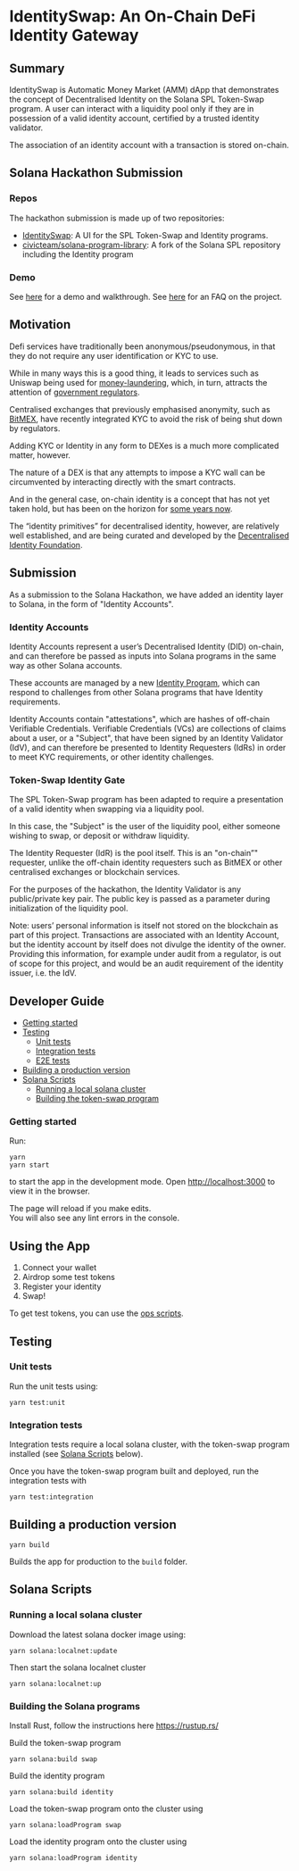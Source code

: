 # IdentitySwap: An On-Chain DeFi Identity Gateway

## Summary

IdentitySwap is Automatic Money Market (AMM) dApp that 
demonstrates the concept of Decentralised Identity on the 
Solana SPL Token-Swap program. A user can interact with a 
liquidity pool only if they are in possession of a valid 
identity account, certified by a trusted identity validator. 

The association of an identity account with a transaction is stored on-chain.

## Solana Hackathon Submission

### Repos

The hackathon submission is made up of two repositories:

- [IdentitySwap](https://github.com/civicteam/identity-swap): A UI for the SPL Token-Swap and Identity programs.
- [civicteam/solana-program-library](https://github.com/civicteam/solana-program-library): A fork of the Solana SPL repository including the Identity program 

### Demo

See [here](https://civicteam.github.io/identity-swap/) for a demo and walkthrough.
See [here](https://civicteam.github.io/identity-swap/faq) for an FAQ on the project.

## Motivation

Defi services have traditionally been anonymous/pseudonymous, 
in that they do not require any user identification or KYC to use. 

While in many ways this is a good thing, it leads to services 
such as Uniswap being used for 
[money-laundering](https://www.forbes.com/sites/pawelkuskowski/2020/09/30/kucoin-hack-is-proof-that-money-laundering-risk-with-defi-is-rising/),
which, in turn, attracts the attention of 
[government regulators](https://www.newsbtc.com/all/uniswaps-uni-token-plunges-as-investors-fear-a-regulatory-crackdown/). 

Centralised exchanges that previously emphasised anonymity, 
such as [BitMEX](https://www.coindesk.com/bitmex-accelerates-identity-verification-kyc),
have recently integrated KYC to avoid the 
risk of being shut down by regulators. 

Adding KYC or Identity in any form to DEXes is a much more 
complicated matter, however. 

The nature of a DEX is that any attempts to impose a KYC wall 
can be circumvented by interacting directly with the smart contracts. 

And in the general case, on-chain identity is a concept that has 
not yet taken hold, but has been on the horizon for
[some years now](https://consensys.net/blockchain-use-cases/digital-identity). 

The “identity primitives” for decentralised identity, however, 
are relatively well established, and are being curated and 
developed by the
[Decentralised Identity Foundation](https://identity.foundation/).

## Submission

As a submission to the Solana Hackathon, we have added an identity layer to Solana,
in the form of "Identity Accounts".

### Identity Accounts

Identity Accounts represent a user’s Decentralised Identity (DID) on-chain,
and can therefore be passed as inputs into Solana programs in the same way
as other Solana accounts.

These accounts are managed by a new
[Identity Program](https://github.com/civicteam/solana-program-library/tree/master/identity/program),
which can respond to challenges from other Solana programs that have Identity requirements.

Identity Accounts contain "attestations", which are hashes of
off-chain Verifiable Credentials.
Verifiable Credentials (VCs) are collections of claims about a
user, or a "Subject", that have been signed by an Identity
Validator (IdV), and can therefore be presented to Identity
Requesters (IdRs) in order to meet KYC requirements, or other
identity challenges.

### Token-Swap Identity Gate

The SPL Token-Swap program has been adapted to require
a presentation of a valid identity when swapping via a liquidity pool.

In this case, the "Subject" is the user of the liquidity pool,
either someone wishing to swap, or deposit or withdraw liquidity.

The Identity Requester (IdR) is the pool itself.
This is an "on-chain”" requester, unlike the off-chain identity
requesters such as BitMEX or other centralised exchanges or blockchain services.

For the purposes of the hackathon, the Identity Validator is any public/private key pair.
The public key is passed as a parameter during initialization of the liquidity pool.

Note: users’ personal information is itself not stored on the blockchain
as part of this project. Transactions are associated with an Identity Account,
but the identity account by itself does not divulge the identity of the owner.
Providing this information, for example under audit from a regulator,
is out of scope for this project, and would be an audit requirement
of the identity issuer, i.e. the IdV.

## Developer Guide

- [Getting started](#getting-started)
- [Testing](#testing)
  * [Unit tests](#unit-tests)
  * [Integration tests](#integration-tests)
  * [E2E tests](#e2e-tests)
- [Building a production version](#building-a-production-version)
- [Solana Scripts](#solana-scripts)
  * [Running a local solana cluster](#running-a-local-solana-cluster)
  * [Building the token-swap program](#building-the-token-swap-program)

### Getting started

Run:

    yarn
    yarn start

to start the app in the development mode.
Open [http://localhost:3000](http://localhost:3000) to view it in the browser.

The page will reload if you make edits.<br />
You will also see any lint errors in the console.

## Using the App

1. Connect your wallet
2. Airdrop some test tokens
3. Register your identity
4. Swap!

To get test tokens, you can use the [ops scripts](/etc/ops/README.md). 

## Testing

### Unit tests

Run the unit tests using:

    yarn test:unit
    
### Integration tests

Integration tests require a local solana cluster, with the token-swap program installed
(see [Solana Scripts](#solana-scripts) below).

Once you have the token-swap program built and deployed, run the integration tests with

    yarn test:integration

## Building a production version

    yarn build

Builds the app for production to the `build` folder.

## Solana Scripts

### Running a local solana cluster

Download the latest solana docker image using:
    
    yarn solana:localnet:update

Then start the solana localnet cluster

    yarn solana:localnet:up

### Building the Solana programs 

Install Rust, follow the instructions here https://rustup.rs/

Build the token-swap program

    yarn solana:build swap
    
Build the identity program

    yarn solana:build identity

Load the token-swap program onto the cluster using

    yarn solana:loadProgram swap

Load the identity program onto the cluster using

    yarn solana:loadProgram identity
